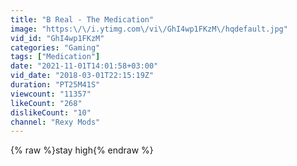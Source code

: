 ```yaml
---
title: "B Real - The Medication"
image: "https:\/\/i.ytimg.com\/vi\/GhI4wp1FKzM\/hqdefault.jpg"
vid_id: "GhI4wp1FKzM"
categories: "Gaming"
tags: ["Medication"]
date: "2021-11-01T14:01:58+03:00"
vid_date: "2018-03-01T22:15:19Z"
duration: "PT25M41S"
viewcount: "11357"
likeCount: "268"
dislikeCount: "10"
channel: "Rexy Mods"
---
```

{% raw %}stay high{% endraw %}
